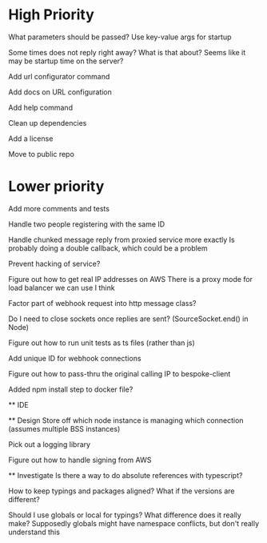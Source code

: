 # High Priority
What parameters should be passed?
    Use key-value args for startup
 
Some times does not reply right away?
    What is that about?
    Seems like it may be startup time on the server?
    
Add url configurator command
 
Add docs on URL configuration

Add help command

Clean up dependencies

Add a license

Move to public repo

# Lower priority
Add more comments and tests

Handle two people registering with the same ID

Handle chunked message reply from proxied service more exactly
    Is probably doing a double callback, which could be a problem

Prevent hacking of service?

Figure out how to get real IP addresses on AWS
    There is a proxy mode for load balancer we can use I think
    
Factor part of webhook request into http message class?

Do I need to close sockets once replies are sent? (SourceSocket.end() in Node)

Figure out how to run unit tests as ts files (rather than js)

Add unique ID for webhook connections

Figure out how to pass-thru the original calling IP to bespoke-client

Added npm install step to docker file?
 
** IDE

** Design
Store off which node instance is managing which connection (assumes multiple BSS instances)

Pick out a logging library

Figure out how to handle signing from AWS


** Investigate
Is there a way to do absolute references with typescript?

How to keep typings and packages aligned? What if the versions are different?

Should I use globals or local for typings? What difference does it really make?
    Supposedly globals might have namespace conflicts, but don't really understand this